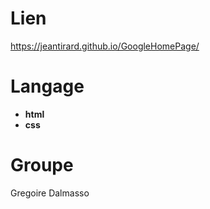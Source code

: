 
# Lien
https://jeantirard.github.io/GoogleHomePage/

# Langage
- **html** 
- **css**

# Groupe
Gregoire Dalmasso
